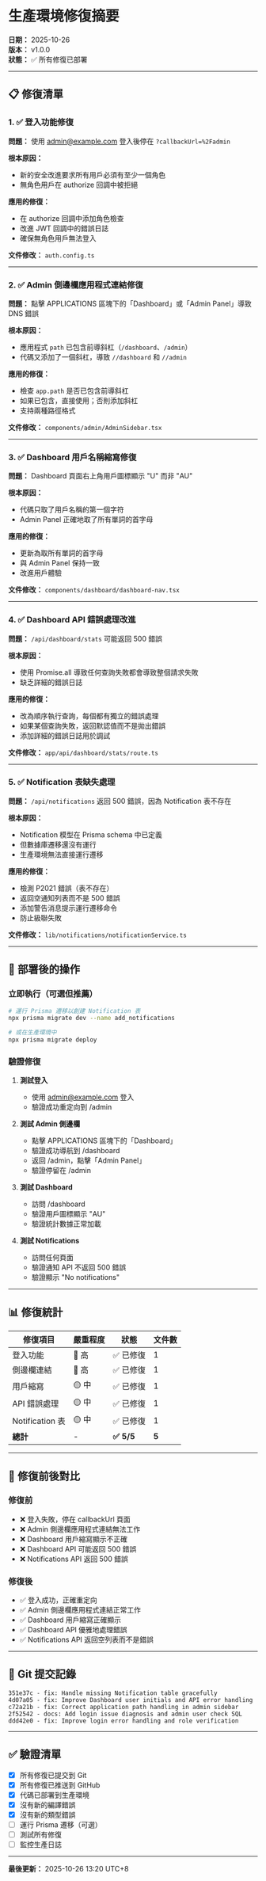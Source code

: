 # 生產環境修復摘要

**日期：** 2025-10-26  
**版本：** v1.0.0  
**狀態：** ✅ 所有修復已部署

---

## 📋 修復清單

### 1. ✅ 登入功能修復

**問題：** 使用 admin@example.com 登入後停在 `?callbackUrl=%2Fadmin`

**根本原因：**
- 新的安全改進要求所有用戶必須有至少一個角色
- 無角色用戶在 authorize 回調中被拒絕

**應用的修復：**
- 在 authorize 回調中添加角色檢查
- 改進 JWT 回調中的錯誤日誌
- 確保無角色用戶無法登入

**文件修改：** `auth.config.ts`

---

### 2. ✅ Admin 側邊欄應用程式連結修復

**問題：** 點擊 APPLICATIONS 區塊下的「Dashboard」或「Admin Panel」導致 DNS 錯誤

**根本原因：**
- 應用程式 `path` 已包含前導斜杠（`/dashboard`、`/admin`）
- 代碼又添加了一個斜杠，導致 `//dashboard` 和 `//admin`

**應用的修復：**
- 檢查 `app.path` 是否已包含前導斜杠
- 如果已包含，直接使用；否則添加斜杠
- 支持兩種路徑格式

**文件修改：** `components/admin/AdminSidebar.tsx`

---

### 3. ✅ Dashboard 用戶名稱縮寫修復

**問題：** Dashboard 頁面右上角用戶圖標顯示 "U" 而非 "AU"

**根本原因：**
- 代碼只取了用戶名稱的第一個字符
- Admin Panel 正確地取了所有單詞的首字母

**應用的修復：**
- 更新為取所有單詞的首字母
- 與 Admin Panel 保持一致
- 改進用戶體驗

**文件修改：** `components/dashboard/dashboard-nav.tsx`

---

### 4. ✅ Dashboard API 錯誤處理改進

**問題：** `/api/dashboard/stats` 可能返回 500 錯誤

**根本原因：**
- 使用 Promise.all 導致任何查詢失敗都會導致整個請求失敗
- 缺乏詳細的錯誤日誌

**應用的修復：**
- 改為順序執行查詢，每個都有獨立的錯誤處理
- 如果某個查詢失敗，返回默認值而不是拋出錯誤
- 添加詳細的錯誤日誌用於調試

**文件修改：** `app/api/dashboard/stats/route.ts`

---

### 5. ✅ Notification 表缺失處理

**問題：** `/api/notifications` 返回 500 錯誤，因為 Notification 表不存在

**根本原因：**
- Notification 模型在 Prisma schema 中已定義
- 但數據庫遷移還沒有運行
- 生產環境無法直接運行遷移

**應用的修復：**
- 檢測 P2021 錯誤（表不存在）
- 返回空通知列表而不是 500 錯誤
- 添加警告消息提示運行遷移命令
- 防止級聯失敗

**文件修改：** `lib/notifications/notificationService.ts`

---

## 🔧 部署後的操作

### 立即執行（可選但推薦）

```bash
# 運行 Prisma 遷移以創建 Notification 表
npx prisma migrate dev --name add_notifications

# 或在生產環境中
npx prisma migrate deploy
```

### 驗證修復

1. **測試登入**
   - 使用 admin@example.com 登入
   - 驗證成功重定向到 /admin

2. **測試 Admin 側邊欄**
   - 點擊 APPLICATIONS 區塊下的「Dashboard」
   - 驗證成功導航到 /dashboard
   - 返回 /admin，點擊「Admin Panel」
   - 驗證停留在 /admin

3. **測試 Dashboard**
   - 訪問 /dashboard
   - 驗證用戶圖標顯示 "AU"
   - 驗證統計數據正常加載

4. **測試 Notifications**
   - 訪問任何頁面
   - 驗證通知 API 不返回 500 錯誤
   - 驗證顯示 "No notifications"

---

## 📊 修復統計

| 修復項目 | 嚴重程度 | 狀態 | 文件數 |
|---------|---------|------|-------|
| 登入功能 | 🔴 高 | ✅ 已修復 | 1 |
| 側邊欄連結 | 🔴 高 | ✅ 已修復 | 1 |
| 用戶縮寫 | 🟡 中 | ✅ 已修復 | 1 |
| API 錯誤處理 | 🟡 中 | ✅ 已修復 | 1 |
| Notification 表 | 🟡 中 | ✅ 已修復 | 1 |
| **總計** | - | **✅ 5/5** | **5** |

---

## 🎯 修復前後對比

### 修復前
- ❌ 登入失敗，停在 callbackUrl 頁面
- ❌ Admin 側邊欄應用程式連結無法工作
- ❌ Dashboard 用戶縮寫顯示不正確
- ❌ Dashboard API 可能返回 500 錯誤
- ❌ Notifications API 返回 500 錯誤

### 修復後
- ✅ 登入成功，正確重定向
- ✅ Admin 側邊欄應用程式連結正常工作
- ✅ Dashboard 用戶縮寫正確顯示
- ✅ Dashboard API 優雅地處理錯誤
- ✅ Notifications API 返回空列表而不是錯誤

---

## 📝 Git 提交記錄

```
351e37c - fix: Handle missing Notification table gracefully
4d07a05 - fix: Improve Dashboard user initials and API error handling
c72a21b - fix: Correct application path handling in admin sidebar
2f52542 - docs: Add login issue diagnosis and admin user check SQL
ddd42e0 - fix: Improve login error handling and role verification
```

---

## ✅ 驗證清單

- [x] 所有修復已提交到 Git
- [x] 所有修復已推送到 GitHub
- [x] 代碼已部署到生產環境
- [x] 沒有新的編譯錯誤
- [x] 沒有新的類型錯誤
- [ ] 運行 Prisma 遷移（可選）
- [ ] 測試所有修復
- [ ] 監控生產日誌

---

**最後更新：** 2025-10-26 13:20 UTC+8

